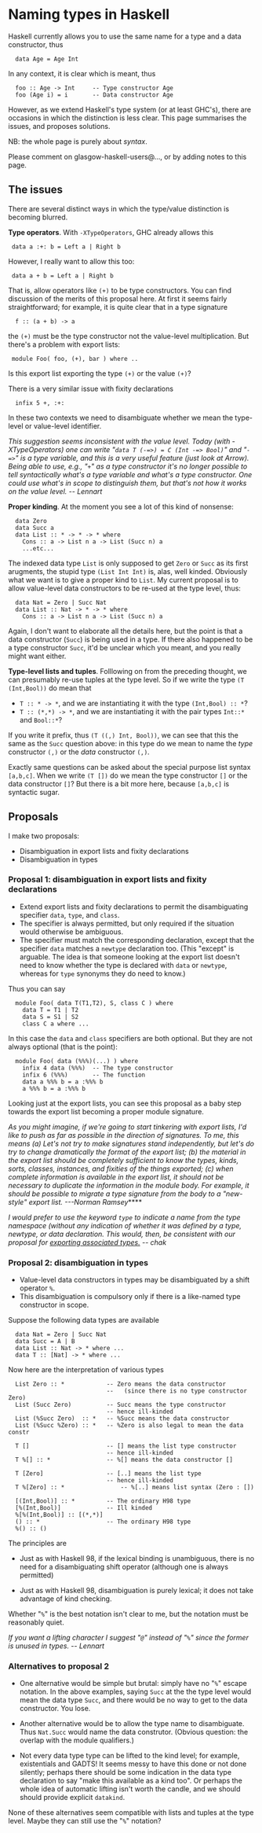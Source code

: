 # Naming types in Haskell


Haskell currently allows you to use the same name for
a type and a data constructor, thus

```wiki
  data Age = Age Int
```


In any context, it is clear which is meant, thus

```wiki
  foo :: Age -> Int     -- Type constructor Age
  foo (Age i) = i       -- Data constructor Age
```


However, as we extend Haskell's type system (or at least
GHC's), there are occasions in which the distinction is
less clear.  This page summarises the issues, and proposes
solutions. 


NB: the whole page is purely about *syntax*.


Please comment on glasgow-haskell-users@…, or
by adding notes to this page.

## The issues


There are several distinct ways in which the type/value
distinction is becoming blurred.

**Type operators**.  With `-XTypeOperators`, GHC already allows this

```wiki
 data a :+: b = Left a | Right b
```


However, I really want to allow this too:

```wiki
 data a + b = Left a | Right b
```


That is, allow operators like `(+)` to be type constructors. 
You can find discussion of the merits of this proposal here.
At first it seems fairly straightforward; for example, it is
quite clear that in a type signature 

```wiki
  f :: (a + b) -> a
```


the `(+)` must be the type constructor not the value-level
multiplication.  But there's a problem with export lists:

```wiki
 module Foo( foo, (+), bar ) where ..
```


Is this export list exporting the type `(+)` or the value `(+)`?


There is a very similar issue with fixity declarations

```wiki
  infix 5 +, :+:
```


In these two contexts we need to disambiguate whether we mean
the type-level or value-level identifier. 

*This suggestion seems inconsistent with the value level.  Today (with -XTypeOperators) one can write "`data T (-=>) = C (Int -=> Bool)`" and "`-=>`" is a type variable, and this is a very useful feature (just look at Arrow).  Being able to use, e.g., "`+`" as a type constructor it's no longer possible to tell syntactically what's a type variable and what's a type constructor.  One could use what's in scope to distinguish them, but that's not how it works on the value level.  -- Lennart*

**Proper kinding**.  At the moment you see a lot of this
kind of nonsense:

```wiki
  data Zero
  data Succ a
  data List :: * -> * -> * where
    Cons :: a -> List n a -> List (Succ n) a
    ...etc...
```


The indexed data type `List` is only supposed to get
`Zero` or `Succ` as its first arugments, 
the stupid type `(List Int Int)` is, alas,
well kinded.  Obviously what we want is to give a proper
kind to `List`.  My current proposal is to allow value-level
data constructors to be re-used at the type level, thus:

```wiki
  data Nat = Zero | Succ Nat
  data List :: Nat -> * -> * where
    Cons :: a -> List n a -> List (Succ n) a
```


Again, I don't want to elaborate all the details here, but
the point is that a data constructor (`Succ`) is being used
in a type.  If there also happened to be a type constructor
`Succ`, it'd be unclear which you meant, and you really might
want either.

**Type-level lists and tuples**.  Folllowing on from the 
preceding thought, we can presumably re-use tuples at the
type level.  So if we write the type `(T (Int,Bool))` do 
mean that

- `T :: * -> *`, and we are instantiating it with the type `(Int,Bool) :: *`?
- `T :: (*,*) -> *`, and we are instantiating it with the pair types `Int::*` and `Bool::*`?


If you write it prefix, thus `(T ((,) Int, Bool))`, we can
see that this the same as the `Succ` question above: 
in this type do we mean to name the *type* constructor `(,)`
or the *data* constructor `(,)`.


Exactly same questions can be asked about the special purpose
list syntax `[a,b,c]`.  When we write `(T [])` do we mean
the type constructor `[]` or the data constructor `[]`?
But there is a bit more here, because `[a,b,c]` is
syntactic sugar. 

## Proposals


I make two proposals:

- Disambiguation in export lists and fixity declarations
- Disambiguation in types

### Proposal 1: disambiguation in export lists and fixity declarations

- Extend export lists and fixity declarations to permit the
  disambiguating specifier `data`, `type`, and `class`.
- The specifier is always permitted, but only required if the
  situation would otherwise be ambiguous.
- The specifier must match the corresponding declaration, except that
  the specifier `data` matches a `newtype` declaration too.  (This
  "except" is arguable. The idea is that someone looking at the
  export list doesn't need to know whether the type is declared with
  `data` or `newtype`, whereas for `type` synonyms they do need to
  know.)


Thus you can say

```wiki
  module Foo( data T(T1,T2), S, class C ) where
    data T = T1 | T2
    data S = S1 | S2
    class C a where ...
```


In this case the `data` and `class` specifiers are both optional.
But they are not always optional (that is the point):

```wiki
  module Foo( data (%%%)(...) ) where
    infix 4 data (%%%)  -- The type constructor
    infix 6 (%%%)       -- The function
    data a %%% b = a :%%% b
    a %%% b = a :%%% b
```


Looking just at the export lists, you can see this proposal as a 
baby step towards the export list becoming a proper module signature.

*As you might imagine, if we're going to start tinkering with export lists, I'd like to push as far as possible in the direction of signatures.  To me, this means (a) Let's not try to make signatures stand independently, but let's do try to change dramatically the format of the export list; (b) the material in the export list should be completely sufficient to know the types, kinds, sorts, classes, instances, and fixities of the things exported; (c) when complete information is available in the export list, it should not be necessary to duplicate the information in the module body.  For example, it should be possible to migrate a type signature from the body to a "new-style" export list.  ---Norman Ramsey*****

*I would prefer to use the keyword `type` to indicate a name from the type namespace (without any indication of whether it was defined by a type, newtype, or data declaration.  This would, then, be consistent with our proposal for [ exporting associated types.](http://haskell.org/haskellwiki/GHC/Type_families#Import_and_export) -- chak*

### Proposal 2: disambiguation in types

- Value-level data constructors in types may be disambiguated by a shift operator `%`.
- This disambiguation is compulsory only if there is a like-named type constructor in scope.


Suppose the following data types are available

```wiki
  data Nat = Zero | Succ Nat
  data Succ = A | B
  data List :: Nat -> * where ...
  data T :: [Nat] -> * where ...
```


Now here are the interpretation of various types

```wiki
  List Zero :: *            -- Zero means the data constructor
                            --   (since there is no type constructor Zero)
  List (Succ Zero)          -- Succ means the type constructor
                            -- hence ill-kinded
  List (%Succ Zero)  :: *   -- %Succ means the data constructor
  List (%Succ %Zero) :: *   -- %Zero is also legal to mean the data constr
  
  T []                      -- [] means the list type constructor
                            -- hence ill-kinded
  T %[] :: *                -- %[] means the data constructor []

  T [Zero]                  -- [..] means the list type
                            -- hence ill-kinded
  T %[Zero] :: *                -- %[..] means list syntax (Zero : [])

  [(Int,Bool)] :: *         -- The ordinary H98 type
  [%(Int,Bool)]             -- Ill kinded
  %[%(Int,Bool)] :: [(*,*)]
  () :: *                   -- The ordinary H98 type
  %() :: ()
```


The principles are

- Just as with Haskell 98, if the lexical binding is unambiguous, 
  there is no need for a disambiguating shift operator (although one
  is always permitted)

- Just as with Haskell 98, disambiguation is purely lexical; it does
  not take advantage of kind checking.


Whether "`%`" is the best notation isn't clear to me, but the
notation must be reasonably quiet.

*If you want a lifting character I suggest "`@`" instead of "`%`" since the former is unused in types.  -- Lennart*

### Alternatives to proposal 2

- One alternative would be simple but brutal: simply have 
  no "`%`" escape notation.  In the above examples, saying
  `Succ` at the the type level would mean the data type `Succ`,
  and there would be no way to get to the data constructor.
  You lose.

- Another alternative would be to allow the type name to
  disambiguate.  Thus `Nat.Succ` would name the data construtor.
  (Obvious question: the overlap with the module qualifiers.)

- Not every data type type can be lifted to the kind level; for
  example, existentials and GADTS!  It seems messy to have this done
  or not done silently; perhaps there should be some indication in
  the data type declaration to say "make this available as a kind
  too".  Or perhaps the whole idea of automatic lifting isn't worth
  the candle, and we should should provide explicit `datakind`.


None of these alternatives seem compatible with lists and 
tuples at the type level. Maybe they can still use the "`%`" notation?
